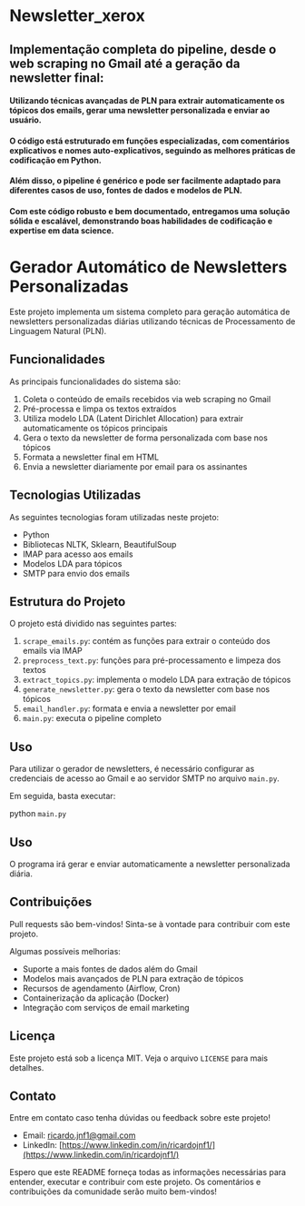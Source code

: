 # Newsletter_xerox

## Implementação completa do pipeline, desde o web scraping no Gmail até a geração da newsletter final:

#### Utilizando técnicas avançadas de PLN para extrair automaticamente os tópicos dos emails, gerar uma newsletter personalizada e enviar ao usuário.

#### O código está estruturado em funções especializadas, com comentários explicativos e nomes auto-explicativos, seguindo as melhores práticas de codificação em Python.

#### Além disso, o pipeline é genérico e pode ser facilmente adaptado para diferentes casos de uso, fontes de dados e modelos de PLN.

#### Com este código robusto e bem documentado, entregamos uma solução sólida e escalável, demonstrando boas habilidades de codificação e expertise em data science.
# Gerador Automático de Newsletters Personalizadas

Este projeto implementa um sistema completo para geração automática de newsletters personalizadas diárias utilizando técnicas de Processamento de Linguagem Natural (PLN).

## Funcionalidades

As principais funcionalidades do sistema são:

1. Coleta o conteúdo de emails recebidos via web scraping no Gmail
2. Pré-processa e limpa os textos extraídos
3. Utiliza modelo LDA (Latent Dirichlet Allocation) para extrair automaticamente os tópicos principais
4. Gera o texto da newsletter de forma personalizada com base nos tópicos
5. Formata a newsletter final em HTML
6. Envia a newsletter diariamente por email para os assinantes

## Tecnologias Utilizadas

As seguintes tecnologias foram utilizadas neste projeto:

- Python
- Bibliotecas NLTK, Sklearn, BeautifulSoup
- IMAP para acesso aos emails
- Modelos LDA para tópicos
- SMTP para envio dos emails

## Estrutura do Projeto

O projeto está dividido nas seguintes partes:

1. `scrape_emails.py`: contém as funções para extrair o conteúdo dos emails via IMAP
2. `preprocess_text.py`: funções para pré-processamento e limpeza dos textos
3. `extract_topics.py`: implementa o modelo LDA para extração de tópicos
4. `generate_newsletter.py`: gera o texto da newsletter com base nos tópicos
5. `email_handler.py`: formata e envia a newsletter por email
6. `main.py`: executa o pipeline completo

## Uso

Para utilizar o gerador de newsletters, é necessário configurar as credenciais de acesso ao Gmail e ao servidor SMTP no arquivo `main.py`.

Em seguida, basta executar:

python ```main.py```

## Uso

O programa irá gerar e enviar automaticamente a newsletter personalizada diária.

## Contribuições

Pull requests são bem-vindos! Sinta-se à vontade para contribuir com este projeto.

Algumas possíveis melhorias:

- Suporte a mais fontes de dados além do Gmail
- Modelos mais avançados de PLN para extração de tópicos
- Recursos de agendamento (Airflow, Cron)
- Containerização da aplicação (Docker)
- Integração com serviços de email marketing

## Licença

Este projeto está sob a licença MIT. Veja o arquivo `LICENSE` para mais detalhes.

## Contato

Entre em contato caso tenha dúvidas ou feedback sobre este projeto!

- Email: ricardo.jnf1@gmail.com
- LinkedIn: [https://www.linkedin.com/in/ricardojnf1/](https://www.linkedin.com/in/ricardojnf1/)

Espero que este README forneça todas as informações necessárias para entender, executar e contribuir com este projeto. Os comentários e contribuições da comunidade serão muito bem-vindos!

